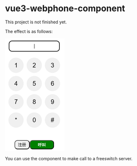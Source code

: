 # vue3-webphone-component

This project is not finished yet.

The effect is as follows:

![alt text](./images\image-20241114190729260.png)

You can use the component to make call to a freeswitch server.
